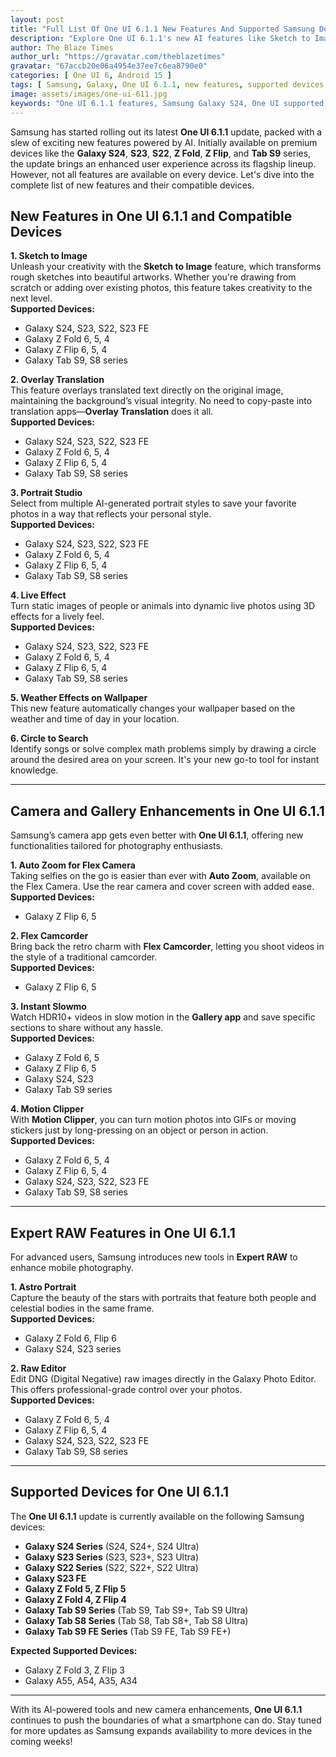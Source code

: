 ```yaml
---
layout: post
title: "Full List Of One UI 6.1.1 New Features And Supported Samsung Devices"
description: "Explore One UI 6.1.1's new AI features like Sketch to Image and Auto Zoom. Check supported Samsung devices including Galaxy S24, Z Fold, and Tab S9."
author: The Blaze Times
author_url: "https://gravatar.com/theblazetimes"
gravatar: "67accb20e06a4954e37ee7c6ea8790e0"
categories: [ One UI 6, Android 15 ]
tags: [ Samsung, Galaxy, One UI 6.1.1, new features, supported devices ]
image: assets/images/one-ui-611.jpg
keywords: "One UI 6.1.1 features, Samsung Galaxy S24, One UI supported devices, Android 15 updates, Sketch to Image"
---
```


Samsung has started rolling out its latest **One UI 6.1.1** update, packed with a slew of exciting new features powered by AI. Initially available on premium devices like the **Galaxy S24**, **S23**, **S22**, **Z Fold**, **Z Flip**, and **Tab S9** series, the update brings an enhanced user experience across its flagship lineup. However, not all features are available on every device. Let's dive into the complete list of new features and their compatible devices.

## New Features in One UI 6.1.1 and Compatible Devices

**1. Sketch to Image**  
Unleash your creativity with the **Sketch to Image** feature, which transforms rough sketches into beautiful artworks. Whether you're drawing from scratch or adding over existing photos, this feature takes creativity to the next level.  
**Supported Devices:**  
- Galaxy S24, S23, S22, S23 FE  
- Galaxy Z Fold 6, 5, 4  
- Galaxy Z Flip 6, 5, 4  
- Galaxy Tab S9, S8 series  

**2. Overlay Translation**  
This feature overlays translated text directly on the original image, maintaining the background’s visual integrity. No need to copy-paste into translation apps—**Overlay Translation** does it all.  
**Supported Devices:**  
- Galaxy S24, S23, S22, S23 FE  
- Galaxy Z Fold 6, 5, 4  
- Galaxy Z Flip 6, 5, 4  
- Galaxy Tab S9, S8 series  

**3. Portrait Studio**  
Select from multiple AI-generated portrait styles to save your favorite photos in a way that reflects your personal style.  
**Supported Devices:**  
- Galaxy S24, S23, S22, S23 FE  
- Galaxy Z Fold 6, 5, 4  
- Galaxy Z Flip 6, 5, 4  
- Galaxy Tab S9, S8 series  

**4. Live Effect**  
Turn static images of people or animals into dynamic live photos using 3D effects for a lively feel.  
**Supported Devices:**  
- Galaxy S24, S23, S22, S23 FE  
- Galaxy Z Fold 6, 5, 4  
- Galaxy Z Flip 6, 5, 4  
- Galaxy Tab S9, S8 series  

**5. Weather Effects on Wallpaper**  
This new feature automatically changes your wallpaper based on the weather and time of day in your location.

**6. Circle to Search**  
Identify songs or solve complex math problems simply by drawing a circle around the desired area on your screen. It's your new go-to tool for instant knowledge.

---

## Camera and Gallery Enhancements in One UI 6.1.1

Samsung’s camera app gets even better with **One UI 6.1.1**, offering new functionalities tailored for photography enthusiasts.

**1. Auto Zoom for Flex Camera**  
Taking selfies on the go is easier than ever with **Auto Zoom**, available on the Flex Camera. Use the rear camera and cover screen with added ease.  
**Supported Devices:**  
- Galaxy Z Flip 6, 5  

**2. Flex Camcorder**  
Bring back the retro charm with **Flex Camcorder**, letting you shoot videos in the style of a traditional camcorder.  
**Supported Devices:**  
- Galaxy Z Flip 6, 5  

**3. Instant Slowmo**  
Watch HDR10+ videos in slow motion in the **Gallery app** and save specific sections to share without any hassle.  
**Supported Devices:**  
- Galaxy Z Fold 6, 5  
- Galaxy Z Flip 6, 5  
- Galaxy S24, S23  
- Galaxy Tab S9 series  

**4. Motion Clipper**  
With **Motion Clipper**, you can turn motion photos into GIFs or moving stickers just by long-pressing on an object or person in action.  
**Supported Devices:**  
- Galaxy Z Fold 6, 5, 4  
- Galaxy Z Flip 6, 5, 4  
- Galaxy S24, S23, S22, S23 FE  
- Galaxy Tab S9, S8 series

---

## Expert RAW Features in One UI 6.1.1

For advanced users, Samsung introduces new tools in **Expert RAW** to enhance mobile photography.

**1. Astro Portrait**  
Capture the beauty of the stars with portraits that feature both people and celestial bodies in the same frame.  
**Supported Devices:**  
- Galaxy Z Fold 6, Flip 6  
- Galaxy S24, S23 series  

**2. Raw Editor**  
Edit DNG (Digital Negative) raw images directly in the Galaxy Photo Editor. This offers professional-grade control over your photos.  
**Supported Devices:**  
- Galaxy Z Fold 6, 5, 4  
- Galaxy Z Flip 6, 5, 4  
- Galaxy S24, S23, S22, S23 FE  
- Galaxy Tab S9, S8 series  

---

## Supported Devices for One UI 6.1.1

The **One UI 6.1.1** update is currently available on the following Samsung devices:

- **Galaxy S24 Series** (S24, S24+, S24 Ultra)  
- **Galaxy S23 Series** (S23, S23+, S23 Ultra)  
- **Galaxy S22 Series** (S22, S22+, S22 Ultra)  
- **Galaxy S23 FE**  
- **Galaxy Z Fold 5, Z Flip 5**  
- **Galaxy Z Fold 4, Z Flip 4**  
- **Galaxy Tab S9 Series** (Tab S9, Tab S9+, Tab S9 Ultra)  
- **Galaxy Tab S8 Series** (Tab S8, Tab S8+, Tab S8 Ultra)  
- **Galaxy Tab S9 FE Series** (Tab S9 FE, Tab S9 FE+)  

**Expected Supported Devices:**  
- Galaxy Z Fold 3, Z Flip 3  
- Galaxy A55, A54, A35, A34  

---

With its AI-powered tools and new camera enhancements, **One UI 6.1.1** continues to push the boundaries of what a smartphone can do. Stay tuned for more updates as Samsung expands availability to more devices in the coming weeks!
